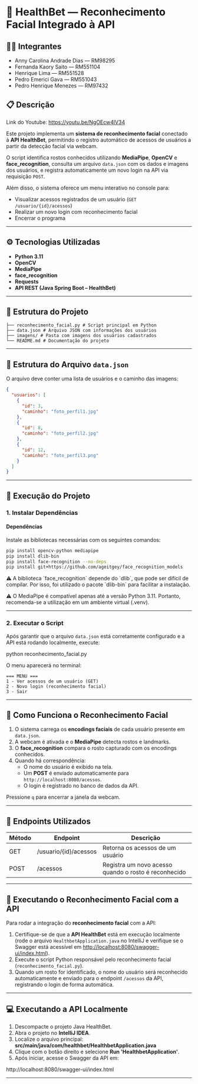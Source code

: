 # 🧠 HealthBet — Reconhecimento Facial Integrado à API
## 👩‍💻 Integrantes
- Anny Carolina Andrade Dias — RM98295  
- Fernanda Kaory Saito — RM551104  
- Henrique Lima — RM551528  
- Pedro Emerici Gava — RM551043  
- Pedro Henrique Menezes — RM97432

## 📋 Descrição
Link do Youtube: https://youtu.be/NgOEcw4lV34

Este projeto implementa um **sistema de reconhecimento facial** conectado à **API HealthBet**, permitindo o registro automático de acessos de usuários a partir da detecção facial via webcam.  

O script identifica rostos conhecidos utilizando **MediaPipe**, **OpenCV** e **face_recognition**, consulta um arquivo `data.json` com os dados e imagens dos usuários, e registra automaticamente um novo login na API via requisição `POST`.

Além disso, o sistema oferece um menu interativo no console para:
- Visualizar acessos registrados de um usuário (`GET /usuario/{id}/acessos`)
- Realizar um novo login com reconhecimento facial
- Encerrar o programa
  
---

## ⚙️ Tecnologias Utilizadas

- **Python 3.11**
- **OpenCV**
- **MediaPipe**
- **face_recognition**
- **Requests**
- **API REST (Java Spring Boot – HealthBet)**

---

## 🧩 Estrutura do Projeto
```
├── reconhecimento_facial.py # Script principal em Python
├── data.json # Arquivo JSON com informações dos usuários
├── imagens/ # Pasta com imagens dos usuários cadastrados
└── README.md # Documentação do projeto
```

---

## 📁 Estrutura do Arquivo `data.json`

O arquivo deve conter uma lista de usuários e o caminho das imagens:

```json
{
  "usuarios": [
    {
      "id": 3,
      "caminho": "foto_perfil1.jpg"
    },
    {
      "id": 8,
      "caminho": "foto_perfil2.jpg"
    },
    {
      "id": 12,
      "caminho": "foto_perfil3.png"
    }
  ]
}

```


---

## 🚀 Execução do Projeto

### 1. Instalar Dependências

#### Dependências

Instale as bibliotecas necessárias com os seguintes comandos:

```bash
pip install opencv-python mediapipe
pip install dlib-bin
pip install face-recognition --no-deps
pip install git+https://github.com/ageitgey/face_recognition_models
```

<p> ⚠️ A biblioteca `face_recognition` depende do `dlib`, que pode ser difícil de compilar. Por isso, foi utilizado o pacote `dlib-bin` para facilitar a instalação.  </p>
<p> ⚠️ O MediaPipe é compatível apenas até a versão Python 3.11. Portanto, recomenda-se a utilização em um ambiente virtual (.venv). </p>

---

### 2. Executar o Script

Após garantir que o arquivo `data.json` está corretamente configurado e a API está rodando localmente, execute:

python reconhecimento_facial.py

O menu aparecerá no terminal:

```
=== MENU ===
1 - Ver acessos de um usuário (GET)
2 - Novo login (reconhecimento facial)
3 - Sair
```
---

## 🧠 Como Funciona o Reconhecimento Facial

1. O sistema carrega os **encodings faciais** de cada usuário presente em `data.json`.
2. A webcam é ativada e o **MediaPipe** detecta rostos e landmarks.
3. O **face_recognition** compara o rosto capturado com os encodings conhecidos.
4. Quando há correspondência:
   - O nome do usuário é exibido na tela.
   - Um **POST** é enviado automaticamente para `http://localhost:8080/acessos`.
   - O login é registrado no banco de dados da API.

Pressione `q` para encerrar a janela da webcam.

---

## 🔗 Endpoints Utilizados

| Método | Endpoint | Descrição |
|--------|----------|-----------|
| GET    | /usuario/{id}/acessos | Retorna os acessos de um usuário |
| POST   | /acessos               | Registra um novo acesso quando o rosto é reconhecido |

---

## 🤖 Executando o Reconhecimento Facial com a API

Para rodar a integração do **reconhecimento facial** com a API:

1. Certifique-se de que a **API HealthBet** está em execução localmente (rode o arquivo `HealthbetApplication.java` no IntelliJ e verifique se o Swagger está acessível em [http://localhost:8080/swagger-ui/index.html](http://localhost:8080/swagger-ui/index.html)).
2. Execute o script Python responsável pelo reconhecimento facial (`reconhecimento_facial.py`).
3. Quando um rosto for identificado, o nome do usuário será reconhecido automaticamente e enviado para o endpoint `/acessos` da API, registrando o login de forma automática.

---

## 💻 Executando a API Localmente

1. Descompacte o projeto Java HealthBet.
2. Abra o projeto no **IntelliJ IDEA**.
3. Localize o arquivo principal:
 **src/main/java/com/healthbet/HealthbetApplication.java**
4. Clique com o botão direito e selecione **Run 'HealthbetApplication'**.
5. Após iniciar, acesse o Swagger da API em:

http://localhost:8080/swagger-ui/index.html


---
